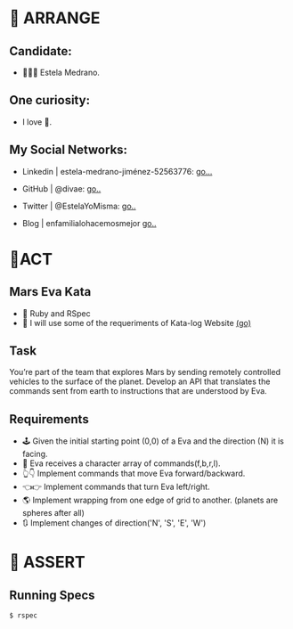 # 👋 ARRANGE

## Candidate:
- 👩🏼‍🚀 Estela Medrano.

## One curiosity:
- I love 🤖.

## My Social Networks:
- Linkedin | estela-medrano-jiménez-52563776: [go...](https://www.linkedin.com/in/estela-medrano-jim%C3%A9nez-52563776/)

- GitHub | @divae: [go..](https://github.com/divae)

- Twitter | @EstelaYoMisma: [go..](https://twitter.com/EstelaYoMisma)

- Blog | enfamilialohacemosmejor [go..](https://enfamilialohacemosmejor.blogspot.com/)

# 🦾ACT

## Mars Eva Kata
- 💎 Ruby and RSpec
- 🎯 I will use some of the requeriments of Kata-log Website [(go)](https://kata-log.rocks/mars-rover-kata)

## Task
You’re part of the team that explores Mars by sending remotely controlled vehicles  to the surface of the planet. Develop an API that translates the commands sent from earth to instructions that are understood by Eva.

## Requirements
- 🕹️ Given the initial starting point (0,0) of a Eva and the direction (N) it is facing.
- 📡 Eva receives a character array of commands(f,b,r,l).
- 👆👇 Implement commands that move Eva forward/backward.
- 👈👉 Implement commands that turn Eva left/right.
- 🌎 Implement wrapping from one edge of grid to another. (planets are spheres after all)
- 🔃 Implement changes of direction('N', 'S', 'E', 'W') 

# 💃 ASSERT
## Running Specs
```Console
$ rspec
```